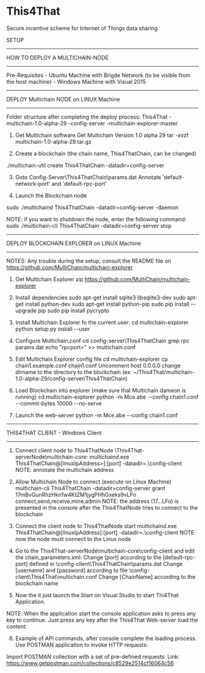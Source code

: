 # This4That
Secure incentive scheme for Internet of Things data sharing


SETUP

**************************************
HOW TO DEPLOY A MULTICHAIN-NODE
**************************************
Pre-Requisites
	- Ubuntu Machine with Brigde Network (to be visible from the host machine)
	- Windows Machine with Visual 2015

******************************
DEPLOY Multichain NODE on LINUX Machine
******************************

Folder structure after completing the deploy process:
This4That
	-multichain-1.0-alpha-29
		-config-server
	-multichain-explorer-master

1. Get Multichain software
Get Multichain Version 1.0 alpha 29
tar -xvzf multichain-1.0-alpha-29.tar.gz

2. Create a blockchain (the chain name, This4ThatChain, can be changed)

./multichain-util create This4ThatChain -datadir=config-server

3. Goto Config-Server\This4ThatChain\params.dat
	Annotate 'default-network-port' and 'default-rpc-port'

4. Launch the Blockchain node

sudo ./multichaind This4ThatChain -datadir=config-server -daemon

NOTE: if you want to shutdown the node, enter the following command:
	sudo ./multichain-cli This4ThatChain -datadir=config-server stop

******************************
DEPLOY BLOCKCHAIN EXPLORER on LINUX Machine
******************************
NOTES: Any trouble during the setup, consult the README file on https://github.com/MultiChain/multichain-explorer

1. Get Multichain Explorer zip
	https://github.com/MultiChain/multichain-explorer

2. Install dependencies
	sudo apt-get install sqlite3 libsqlite3-dev
	sudo apt-get install python-dev
	sudo apt-get install python-pip
	sudo pip install --upgrade pip
	sudo pip install pycrypto

3. Install Multichain Explorer fo the current user:
	cd multichain-explorer
	python setup.py install --user

4. Configure Multichain.conf
	cd config-server\This4ThatChain
	grep rpc params.dat
	echo "rpcport=<port>" >> multichain.conf

5. Edit Multichain Explorer config file
	cd multichain-explorer
	cp chain1.example.conf chain1.conf
	Uncomment host 0.0.0.0
	change dirname to the directory to the blockchain (ex: ~/This4That/multichain-1.0-alpha-29/config-server/This4ThatChain)

6. Load Blockchain into explorer (make sure that Multichain dameon is running)
	cd multichain-explorer
	python -m Mce.abe --config chain1.conf --commit-bytes 10000 --no-serve

7. Launch the web-server
	python -m Mce.abe --config chain1.conf

******************************
THIS4THAT CLIENT - Windows Client
******************************

1. Connect client node to This4ThatNode
	\This4That-serverNode\multichain-core:
	multichaind.exe This4ThatChain@[linuxIpAddress>]:[port] -datadir=.\config-client
	NOTE: annotate the multichain address

2. Allow Multichain Node to connect (execute on Linux Machine)
	multichain-cli This4ThatChain -datadir=config-server grant 17mBvGunRhzHkn1w4KtZM1jygPHhGxeks9vLFo connect,send,receive,mine,admin
	NOTE: the address (17...LFo) is presented in the console after the This4ThatNode tries to connect to the blockchain

3. Connect the client node to This4ThatNode
	start multichaind.exe This4ThatChain@[linuxIpAddress]:[port] -datadir=.\config-client
	NOTE: now the node must connect to the Linux node

4. Go to the This4That-serverNode\multichain-core\config-client and edit the chain_parameters.xml:
	Change [port] according to the [default-rpc-port] defined in \config-client\This4ThatChain\params.dat
	Change [username] and [password] according to file \config-client\This4That\multichain.conf
	Change [ChainName] according to the blockchain name


5. Now the it just launch the Start on Visual Studio to start Thi4That Application.

NOTE: When the application start the console application asks to press any key to continue. Just press any key after the This4That Web-server
load the content.

6. Example of API commands, after console complete the loading process. Use POSTMAN application to invoke HTTP requests:

Import POSTMAN collection with a set of pre-defined requests:
Link: https://www.getpostman.com/collections/c8529e2514cf16064c56


